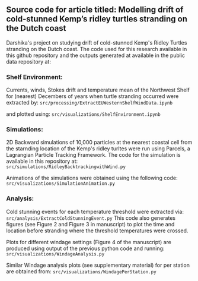 ## Source code for article titled: Modelling drift of cold-stunned Kemp’s ridley turtles stranding on the Dutch coast

Darshika's project on studying drift of cold-stunned Kemp's Ridley Turtles stranding on the Dutch coast. The code used for this research available in this github repository and the outputs generated at available in the public data repository at: 

### Shelf Environment:
Currents, winds, Stokes drift and temperature mean of the Northwest Shelf for (nearest) Decembers of years when turtle stranding occurred were extracted by:
```src/processing/ExtractEUWesternShelfWindData.ipynb```

and plotted using:
```src/visualizations/ShelfEnvironment.ipynb```

### Simulations:
2D Backward simulations of 10,000 particles at the nearest coastal cell from the starnding location of the Kemp's ridley turltes were run using Parcels, a Lagrangian Particle Tracking Framework. The code for the simulation is available in this repository at:
```src/simulations/RidleyBacktrackingwithWind.py```

Animations of the simulations were obtained using the following code:
```src/visualizations/SimulationAnimation.py```

### Analysis:
Cold stunning events for each temperature threshold were extracted via:
```src/analysis/ExtractColdStunningEvent.py```
This code also generates figures (see Figure 2 and Figure 3 in manuscript) to plot the time and location before stranding where the threshold temperatures were crossed.

Plots for different windage settings (Figure 4 of the manuscript) are produced using output of the previous python code and running:
```src/visualizations/WindageAnalysis.py```

Similar Windage analysis plots (see supplementary material) for per station are obtained from: 
```src/visualizations/WindagePerStation.py```






